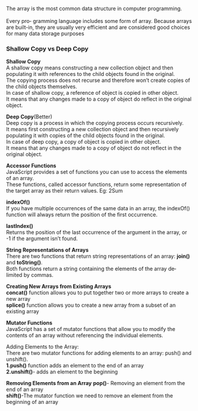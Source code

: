 The array is the most common data structure in computer programming. <br><br>Every pro‐
gramming language includes some form of array. Because arrays are built-in, they are
usually very efficient and are considered good choices for many data storage purposes

### Shallow Copy vs Deep Copy
**Shallow Copy**<br>
A shallow copy means constructing a new collection object and then populating it with references to the child objects found in the original. <br>
The copying process does not recurse and therefore won’t create copies of the child objects themselves.<br> In case of shallow copy, a reference of object is copied in other object. <br>It means that any changes made to a copy of object do reflect in the original object.

**Deep Copy**(Better)<br>
Deep copy is a process in which the copying process occurs recursively. <br>
It means first constructing a new collection object and then recursively populating it with copies of the child objects found in the original. <br>
In case of deep copy, a copy of object is copied in other object. <br>
It means that any changes made to a copy of object do not reflect in the original object.

**Accessor Functions**<br>
JavaScript provides a set of functions you can use to access the elements of an array.<br>
These functions, called accessor functions, return some representation of the target array
as their return values.
Eg: 2Sum

**indexOf()**<br>
If you have multiple occurrences of the same data in an array, the indexOf() function
will always return the position of the first occurrence.

**lastIndex()**<br>
Returns the position of the last occurrence of the argument in the array, or -1
if the argument isn’t found.

**String Representations of Arrays**<br>
There are two functions that return string representations of an array:
**join()** and **toString()**.<br> Both functions return a string containing the elements of the array de‐limited by commas.

**Creating New Arrays from Existing Arrays**<br>
**concat()** function allows you to put together two or more arrays to create a new array<br>
**splice()** function allows you to create a new array from a subset of an existing array

**Mutator Functions**<br>
JavaScript has a set of mutator functions that allow you to modify the contents of an array without referencing the individual elements.

Adding Elements to the Array: <br>
There are two mutator functions for adding elements to an array: push() and unshift(). <br>
**1.push()** function adds an element to the end of an array<br>
**2.unshift()**- adds an element to the beginning



**Removing Elements from an Array**
**pop()**- Removing an element from the end of an array<br>
**shift()**-The mutator function we need to remove an element from the beginning of an array
